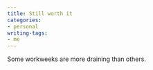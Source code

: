 ```yaml
---
title: Still worth it
categories:
- personal
writing-tags:
- me
---
```


Some workweeks are more draining than others.
